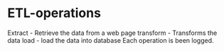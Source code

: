 # ETL-operations
Extract - Retrieve the data from a web page 
transform - Transforms the data
load - load the data into database
Each operation is been logged.
